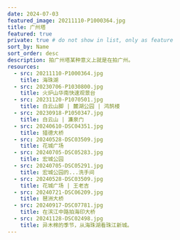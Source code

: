 ```yaml
---
date: 2024-07-03
featured_image: 20211110-P1000364.jpg
title: 广州塔
featured: true
private: true # do not show in list, only as feature
sort_by: Name
sort_order: desc
description: 拍广州塔某种意义上就是在拍广州。
resources:
  - src: 20211110-P1000364.jpg
    title: 海珠湖
  - src: 20230706-P1030800.jpg
    title: 火炉山华南快速观景台
  - src: 20231120-P1070501.jpg
    title: 白云山脚 | 麓湖公园 | 鸿鹄楼
  - src: 20230918-P1050347.jpg
    title: 白云山 | 濂泉门
  - src: 20240610-DSC04351.jpg
    title: 猎德大桥
  - src: 20240528-DSC03509.jpg
    title: 花城广场
  - src: 20240705-DSC05283.jpg
    title: 宏城公园
  - src: 20240705-DSC05291.jpg
    title: 宏城公园的...洗手间
  - src: 20240528-DSC03509.jpg
    title: 花城广场 | 王老吉
  - src: 20240721-DSC06209.jpg
    title: 琶洲大桥
  - src: 20240917-DSC07781.jpg
    title: 在滨江中路拍海印大桥
  - src: 20241128-DSC02498.jpg
    title: 异木棉的季节，从海珠湖看珠江新城。
---
```


